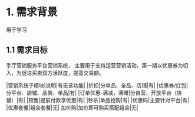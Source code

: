 # 1. 需求背景
用于学习
## 1.1 需求目标
手厅营销服务平台营销系统， 主要用于支持运营营销活动，第一期以优惠券为切入，为促进买卖双方活跃度，提高交易额。

|营销系统子模块|说明|有无该功能|
|折扣|分单品、全品、店铺|有|
|优惠券/红包|分平台、店铺、品类、单品|有|
|订单优惠-满减，满赠|分自营，开放平台（店铺）|有|
|预售|提前付款享优惠|有|
|秒杀|单品抢购|有|
|优惠码|主要针对平台|有|
|优惠套餐|组合套餐|无|
加价购|加价即可购买搭配组合|无|
